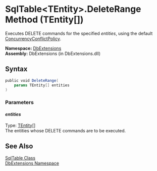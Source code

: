 SqlTable&lt;TEntity>.DeleteRange Method (TEntity[])
===================================================
Executes DELETE commands for the specified *entities*, using the default [ConcurrencyConflictPolicy][1].

**Namespace:** [DbExtensions][2]  
**Assembly:** DbExtensions (in DbExtensions.dll)

Syntax
------

```csharp
public void DeleteRange(
	params TEntity[] entities
)
```

### Parameters

#### *entities*
Type: [TEntity][3][]  
The entities whose DELETE commands are to be executed.


See Also
--------
[SqlTable<TEntity> Class][3]  
[DbExtensions Namespace][2]  

[1]: ../ConcurrencyConflictPolicy/README.md
[2]: ../README.md
[3]: README.md